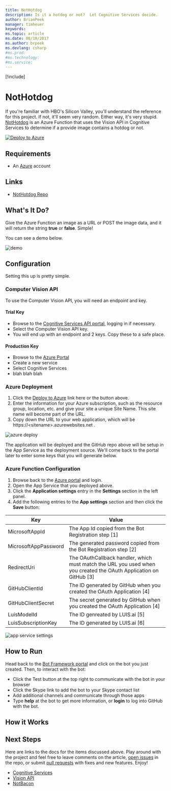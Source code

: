 ```yaml
---
title: NotHotdog
description: Is it a hotdog or not?  Let Cognitive Services decide.
author: BrianPeek
manager: timheuer
keywords: 
ms.topic: article
ms.date: 08/18/2017
ms.author: brpeek
ms.devlang: csharp
#ms.prod:
#ms.technology:
#ms.service:
---
```


[!include[](includes/header.md)]

# NotHotdog
If you're familiar with HBO's Silicon Valley, you'll understand the reference for this project.  If not, it'll seem very random.  Either way, it's very stupid.  [NotHotdog](https://github.com/BrianPeek/NotHotdog) is an Azure Function that uses the Vision API in Cognitive Services to determine if a provide image contains a hotdog or not.

[![Deploy to Azure](http://azuredeploy.net/deploybutton.png)](https://azuredeploy.net/?repository=https://github.com/BrianPeek/NotHotdog)

## Requirements
* An [Azure](https://azure.microsoft.com/en-us/free/) account

## Links
* [NotHotdog Repo](https://github.com/BrianPeek/NotHotdog)

## What's It Do?
Give the Azure Function an image as a URL or POST the image data, and it will return the string **true** or **false**.  Simple!

You can see a demo below.

![demo](media/nothotdog/demo.gif)

## Configuration
Setting this up is pretty simple.

### Computer Vision API
To use the Computer Vision API, you will need an endpoint and key.

#### Trial Key
* Browse to the [Cognitive Services API portal](https://azure.microsoft.com/en-us/try/cognitive-services/my-apis/), logging in if necessary.
* Select the Computer Vision API key.
* You will end up with an endpoint and 2 keys.  Copy these to a safe place.

#### Production Key
* Browse to the [Azure Portal](https://portal.azure.com/)
* Create a new service
* Select Cognitive Services
* blah blah blah

### Azure Deployment
1. Click the [Deploy to Azure](http://azuredeploy.net/?repository=https://github.com/BrianPeek/nothotdog) link here or the button above.
1. Enter the information for your Azure subscription, such as the resource group, location, etc. and give your site a unique Site Name.  This site name will become part of the URL.
1. Copy down the URL to your web application, which will be https://&lt;sitename&gt;.azurewebsites.net .

![azure deploy](media/nothotdog/azure-deploy.png)

The application will be deployed and the GitHub repo above will be setup in the App Service as the deployment source.  We'll come back to the portal later to enter some keys that you will generate below.

### Azure Function Configuration
1. Browse back to the [Azure portal](https://portal.azure.com/) and login.
1. Open the App Service that you deployed above.
1. Click the **Application settings** entry in the **Settings** section in the left panel.
1. Add the following entries to the **App settings** section and then click the **Save** button:

Key | Value
----|------
MicrosoftAppId       | The App Id copied from the Bot Registration step [1]
MicrosoftAppPassword | The generated password copied from the Bot Registration step [2]
RedirectUri          | The OAuthCallback handler, which must match the URL you used when you created the OAuth Application on GitHub [3]
GitHubClientId       | The ID generated by GitHub when you created the OAuth Application [4]
GitHubClientSecret   | The secret generated by GitHub when you created the OAuth Application [4]
LuisModelId          | The ID genreated by LUIS.ai [5]
LuisSubscriptionKey  | The ID generated by LUIS.ai [6]

![app service settings](media/nothotdog/azure-config.png)

## How to Run
Head back to the [Bot Framework portal](https://dev.botframework.com/bots/) and click on the bot you just created.  Then, to interact with the bot:
* Click the Test button at the top right to communicate with the bot in your browser
* Click the Skype link to add the bot to your Skype contact list
* Add additional channels and communicate through those apps
* Type **help** at the bot to get more information, or **login** to log into GitHub with the bot.

## How it Works

## Next Steps
Here are links to the docs for the items discussed above.  Play around with the project and feel free to leave comments on the article, [open issues](https://github.com/BrianPeek/nothotdog/issues) in the repo, or submit [pull requests](https://github.com/BrianPeek/nothotdog/pulls) with fixes and new features.  Enjoy!

* [Cognitive Services]()
* [Vision API]()
* [NotBacon]()
